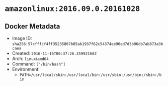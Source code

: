 # `amazonlinux:2016.09.0.20161028`

## Docker Metadata

- Image ID: `sha256:57cfffcf4ff35235867b85ab1937f62c54374ee90ed7d3b06db7ab873a3bcaea`
- Created: `2016-11-16T00:37:26.35992168Z`
- Arch: `linux`/`amd64`
- Command: `["/bin/bash"]`
- Environment:
  - `PATH=/usr/local/sbin:/usr/local/bin:/usr/sbin:/usr/bin:/sbin:/bin`
